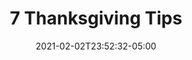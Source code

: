 ---
title: "7 Thanksgiving Tips"
date: 2021-02-02T23:52:32-05:00
draft: false
images:
- "img/wildwoodhealth.org_market_7-tips.jpg"
link: "/market-7-tips/"
categories:
- "Gulp"
---